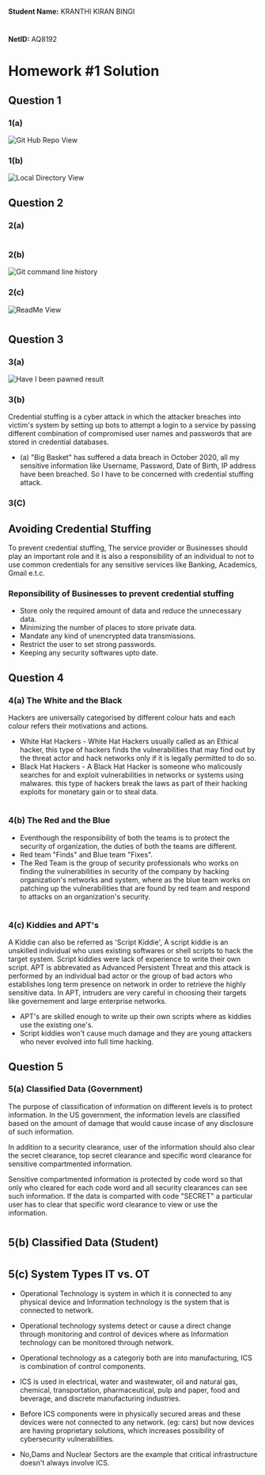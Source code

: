 **Student Name:** KRANTHI KIRAN BINGI
#
**NetID:** AQ8192
#
# Homework #1 Solution
## Question 1
### 1(a)
![Git Hub Repo View](Images/Repo-Image.png)
### 1(b)
![Local Directory View](Images/Repo-Clone.png)

## Question 2
### 2(a)
#
#
#
#
### 2(b)
![Git command line history](Images/Git-History.png)
### 2(c)
![ReadMe View](Images/ReadMeView.png)
#
#
#
## Question 3
### 3(a)
![Have I been pawned result](Images/IsPawned.png)
### 3(b)
Credential stuffing is a cyber attack in which the attacker breaches into victim's system by setting up bots to attempt a login to a service by passing different combination of compromised user names and passwords that are stored in credential databases.
* (a)
"Big Basket" has suffered a data breach in October 2020, all my sensitive information like Username, Password, Date of Birth, IP address have been breached. So I have to be concerned with credential stuffing attack.

### 3(C)
## Avoiding Credential Stuffing
To prevent credential stuffing, The service provider or Businesses should play an important role and it is also a responsibility of an individual to not to use common credentials for any sensitive services like Banking, Academics, Gmail e.t.c.
 ### Reponsibility of Businesses to prevent credential stuffing
 * Store only the required amount of data and reduce the unnecessary data.
 * Minimizing the number of places to store private data.
 * Mandate any kind of unencrypted data transmissions.
 * Restrict the user to set strong passwords.
 * Keeping any security softwares upto date.

## Question 4
### 4(a) The White and the Black
Hackers are universally categorised by different colour hats and each colour refers their motivations and actions.
* White Hat Hackers - White Hat Hackers usually called as an Ethical hacker, this type of hackers finds the vulnerabilities that may find out by
	 the threat actor and hack networks only if it is legally permitted to do so.
* Black Hat Hackers - A Black Hat Hacker is someone who malicously searches for and exploit vulnerabilities in networks or systems using malwares. this type of hackers break the laws as part of their hacking exploits for monetary gain or to steal data.

#
#

### 4(b) The Red and the Blue
* Eventhough the responsibility of both the teams is to protect the security of organization, the duties of both the teams are different. 
* Red team "Finds" and Blue team "Fixes".
* The Red Team is the group of security professionals who works on finding the vulnerabilities in security of the company by hacking organization's networks and system, where as the blue team works on patching up the vulnerabilities that are found by red team and respond to attacks on an organization's security.

#
#

### 4(c) Kiddies and APT's
A Kiddie can also be referred as 'Script Kiddie', A script kiddie is an unskilled individual who uses existing softwares or shell scripts to hack the target system. Script kiddies were lack of experience to write their own script.
APT is abbrevated as Advanced Persistent Threat and this attack is performed by an individual bad actor or the group of bad actors who establishes long term presence on network in order to retrieve the highly sensitive data.
In APT, intruders are very careful in choosing their targets like governement and large enterprise networks.
* APT's are skilled enough to write up their own scripts where as kiddies use the existing one's.
* Script kiddies won't cause much damage and they are young attackers who never evolved into full time hacking.

## Question 5
### 5(a) Classified Data (Government)
The purpose of classification of information on different levels is to protect information. In the US government, the information levels are classified based on the amount of damage that would cause incase of any disclosure of such information. 

In addition to a security clearance, user of the information should also clear the secret clearance, top secret clearance and specific word clearance for sensitive compartmented information.

Sensitive compartmented information is protected by code word so that only who cleared for each code word and all security clearances can see such information. If the data is comparted with code "SECRET" a particular user has to clear that specific word clearance to view or use the information.
#
#
## 5(b) Classified Data (Student)
#
#
## 5(c) System Types IT vs. OT
* Operational Technology is system in which it is connected to any physical device and Information technology is the system that is connected to network.

* Operational technology systems detect or cause a direct change through monitoring and control of devices where as Information technology can be monitored through network.

* Operational technology as a categoriy both are into manufacturing, ICS is combination of control components.

* ICS is used in electrical, water and wastewater, oil and natural gas, chemical, transportation, pharmaceutical, pulp and paper, food and beverage, and discrete manufacturing industries.

* Before ICS components were in physically secured areas and these devices were not connected to any network. (eg: cars) but now devices are having proprietary solutions, which increases possibility of cybersecurity vulnerabilities.

* No,Dams and Nuclear Sectors are the example that critical infrastructure doesn't always involve ICS. 
